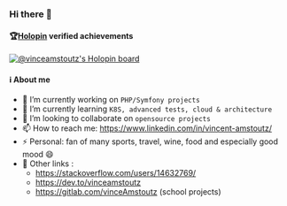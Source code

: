 ### Hi there 👋

#### 🏆[Holopin](https://www.holopin.io/) verified achievements
[![@vinceamstoutz's Holopin board](https://holopin.me/vinceamstoutz)](https://holopin.io/@vinceamstoutz)

#### ℹ️ About me
- 🔭 I’m currently working on `PHP/Symfony projects`
- 🌱 I’m currently learning `K8S, advanced tests, cloud & architecture`
- 👯 I’m looking to collaborate on `opensource projects`
- 📫 How to reach me: https://www.linkedin.com/in/vincent-amstoutz/
- ⚡ Personal: fan of many sports, travel, wine, food and especially good mood :smile:
- :link: Other links :
  - https://stackoverflow.com/users/14632769/
  - https://dev.to/vinceamstoutz 
  - https://gitlab.com/vinceAmstoutz (school projects)
